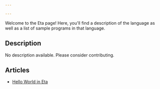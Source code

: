 ```yaml
---

---
```


Welcome to the Eta page! Here, you'll find a description of the language as well as a list of sample programs in that language.

## Description

No description available. Please consider contributing.

## Articles

- [Hello World in Eta](https://sampleprograms.io/projects/hello-world/eta)